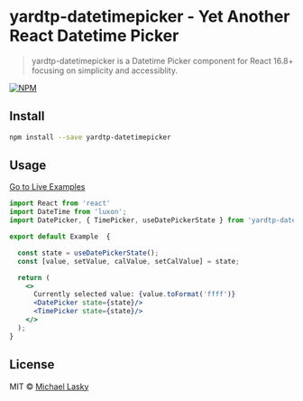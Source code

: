 # yardtp-datetimepicker - Yet Another React Datetime Picker

> yardtp-datetimepicker is a Datetime Picker component for React 16.8+ focusing on simplicity and accessiblity. 

[![NPM](https://img.shields.io/npm/v/yardtp-datetimepicker.svg)](https://www.npmjs.com/package/yardtp-datetimepicker) 

## Install

```bash
npm install --save yardtp-datetimepicker
```

## Usage

[Go to Live Examples](https://nuclearhorsestudios.github.io/yardtp-datetimepicker/)

```jsx
import React from 'react'
import DateTime from 'luxon';
import DatePicker, { TimePicker, useDatePickerState } from 'yardtp-datetimepicker'

export default Example  {

  const state = useDatePickerState(); 
  const [value, setValue, calValue, setCalValue] = state;

  return (
    <>
      Currently selected value: {value.toFormat('ffff')}
      <DatePicker state={state}/>
      <TimePicker state={state}/>
    </>
  );
}
```

## License

MIT © [Michael Lasky](https://github.com/NuclearHorseStudios)
